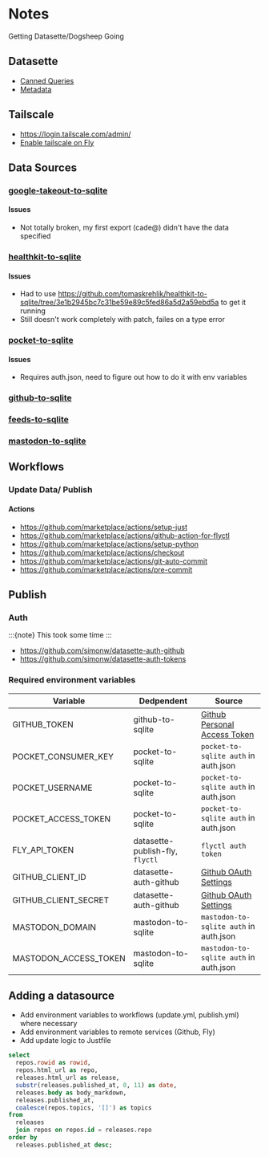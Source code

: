 # Notes

Getting Datasette/Dogsheep Going

## Datasette

- [Canned Queries](https://docs.datasette.io/en/stable/sql_queries.html#canned-queries)
- [Metadata](https://docs.datasette.io/en/stable/metadata.html)

## Tailscale

- <https://login.tailscale.com/admin/>
- [Enable tailscale on Fly](https://tailscale.com/kb/1132/flydotio/)

## Data Sources

### [google-takeout-to-sqlite](https://github.com/dogsheep/google-takeout-to-sqlite)

#### Issues

- Not totally broken, my first export (cade@) didn't have the data specified

### [healthkit-to-sqlite](https://github.com/dogsheep/healthkit-to-sqlite)

#### Issues

- Had to use <https://github.com/tomaskrehlik/healthkit-to-sqlite/tree/3e1b2945bc7c31be59e89c5fed86a5d2a59ebd5a> to get it running
- Still doesn't work completely with patch, failes on a type error

### [pocket-to-sqlite](https://github.com/dogsheep/pocket-to-sqlite)

#### Issues

- Requires auth.json, need to figure out how to do it with env variables

### [github-to-sqlite](https://github.com/dogsheep/github-to-sqlite)

### [feeds-to-sqlite](https://github.com/eyeseast/feed-to-sqlite)

### [mastodon-to-sqlite](https://github.com/myles/mastodon-to-sqlite)

## Workflows

### Update Data/ Publish

#### Actions

- <https://github.com/marketplace/actions/setup-just>
- <https://github.com/marketplace/actions/github-action-for-flyctl>
- <https://github.com/marketplace/actions/setup-python>
- <https://github.com/marketplace/actions/checkout>
- <https://github.com/marketplace/actions/git-auto-commit>
- <https://github.com/marketplace/actions/pre-commit>

## Publish

### Auth

:::{note}
This took some time
:::

- <https://github.com/simonw/datasette-auth-github>
- <https://github.com/simonw/datasette-auth-tokens>

### Required environment variables

| Variable | Dedpendent | Source |
| -------- | ---------- | ------ |
| GITHUB_TOKEN | github-to-sqlite | [Github Personal Access Token](https://github.com/settings/tokens) |
| POCKET_CONSUMER_KEY | pocket-to-sqlite | `pocket-to-sqlite auth` in auth.json |
| POCKET_USERNAME | pocket-to-sqlite | `pocket-to-sqlite auth` in auth.json |
| POCKET_ACCESS_TOKEN | pocket-to-sqlite | `pocket-to-sqlite auth` in auth.json |
| FLY_API_TOKEN | datasette-publish-fly, `flyctl` | `flyctl auth token` |
| GITHUB_CLIENT_ID | datasette-auth-github | [Github OAuth Settings](https://github.com/settings/developers) |
| GITHUB_CLIENT_SECRET | datasette-auth-github | [Github OAuth Settings](https://github.com/settings/developers) |
| MASTODON_DOMAIN | mastodon-to-sqlite | `mastodon-to-sqlite auth` in auth.json |
| MASTODON_ACCESS_TOKEN | mastodon-to-sqlite | `mastodon-to-sqlite auth` in auth.json |

## Adding a datasource

- Add environment variables to workflows (update.yml, publish.yml) where necessary
- Add environment variables to remote services (Github, Fly)
- Add update logic to Justfile

```sql
select
  repos.rowid as rowid,
  repos.html_url as repo,
  releases.html_url as release,
  substr(releases.published_at, 0, 11) as date,
  releases.body as body_markdown,
  releases.published_at,
  coalesce(repos.topics, '[]') as topics
from
  releases
  join repos on repos.id = releases.repo
order by
  releases.published_at desc;
```
